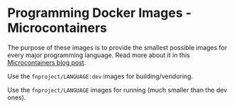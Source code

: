 # Programming Docker Images - Microcontainers

The purpose of these images is to provide the smallest possible images for
every major programming language. Read more about it in this
[Microcontainers blog post](https://medium.com/travis-on-docker/microcontainers-tiny-portable-docker-containers-1507e3bf8688).

Use the `fnproject/LANGUAGE:dev` images for building/vendoring.

Use the `fnproject/LANGUAGE` images for running (much smaller than the dev ones).
